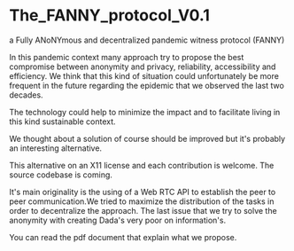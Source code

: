# The_FANNY_protocol_V0.1
a Fully ANoNYmous and decentralized pandemic witness protocol (FANNY)

In this pandemic context many approach try to propose the best compromise between anonymity and privacy, reliability, accessibility and efficiency. We think that this kind of situation could unfortunately be more frequent in the future regarding the epidemic that we observed the last two decades.

The technology could help to minimize the impact and to facilitate living in this kind sustainable context.

We thought about a solution of course should be improved but it's probably an interesting alternative.

This alternative on an X11 license and each contribution is welcome. The source codebase is coming.

It's main originality is the using of a Web RTC API to establish the peer to peer communication.We tried to maximize the distribution of the tasks in order to decentralize the approach. The last issue that we try to solve the anonymity with creating Dada's very poor on information's.

You can read the pdf document that explain what we propose.
